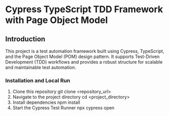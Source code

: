 # Cypress TypeScript TDD Framework with Page Object Model

## Introduction 

This project is a test automation framework built using Cypress, TypeScript, and the Page Object Model (POM) design pattern. It supports Test-Driven Development (TDD) workflows and provides a robust structure for scalable and maintainable test automation.

### Installation and Local Run

1. Clone this repository
 git clone <repository_url>
2. Navigate to the project directory
 cd <project_directory>
3. Install dependencies
 npm install
4. Start the Cypress Test Runner
 npx cypress open